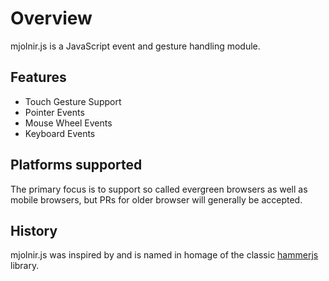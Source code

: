 # Overview

mjolnir.js is a JavaScript event and gesture handling module.


## Features

* Touch Gesture Support
* Pointer Events
* Mouse Wheel Events
* Keyboard Events


## Platforms supported

The primary focus is to support so called evergreen browsers as well as mobile browsers, but PRs for older browser will generally be accepted.


## History

mjolnir.js was inspired by and is named in homage of the classic [hammerjs](http://hammerjs.github.io/) library.

